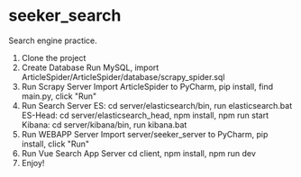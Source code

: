 # seeker_search
Search engine practice.

1. Clone the project
2. Create Database
  Run MySQL, import ArticleSpider/ArticleSpider/database/scrapy_spider.sql
3. Run Scrapy Server
  Import ArticleSpider to PyCharm, pip install, find main.py, click "Run"
4. Run Search Server
  ES: cd server/elasticsearch/bin, run elasticsearch.bat
  ES-Head: cd server/elasticsearch_head, npm install, npm run start
  Kibana: cd server/kibana/bin, run kibana.bat
5. Run WEBAPP Server
  Import server/seeker_server to PyCharm, pip install, click "Run"
6. Run Vue Search App Server
   cd client, npm install, npm run dev
7. Enjoy!

